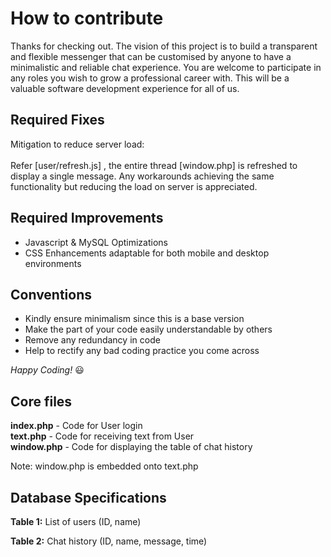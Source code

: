 <h1> How to contribute </h1>

Thanks for checking out. The vision of this project is to build a transparent and flexible messenger that can be customised by anyone to have a minimalistic and reliable chat experience. You are welcome to participate in any roles you wish to grow a professional career with. This will be a valuable software development experience for all of us.

<h2> Required Fixes </h2>
Mitigation to reduce server load: <br><br>
Refer [user/refresh.js] , the entire thread [window.php] is refreshed to display a single message. Any workarounds achieving the same functionality but reducing the load on server is appreciated. 

<h2> Required Improvements </h2>

* Javascript & MySQL Optimizations 
* CSS Enhancements adaptable for both mobile and desktop environments 

<h2> Conventions </h2>

* Kindly ensure minimalism since this is a base version 
* Make the part of your code easily understandable by others
* Remove any redundancy in code
* Help to rectify any bad coding practice you come across <br>

*Happy Coding!* &#128515;

<h2> Core files </h2>

**index.php**  - Code for User login <br> 
**text.php**   - Code for receiving text from User <br>
**window.php** - Code for displaying the table of chat history <br>

Note: window.php is embedded onto text.php

<h2> Database Specifications </h2>

**Table 1:** List of users (ID, name) <br>

**Table 2:** Chat history  (ID, name, message, time) <br>
